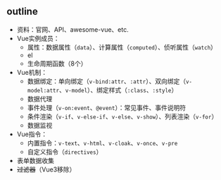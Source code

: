 
## outline

- 资料：官网、API、awesome-vue、etc.
- Vue实例成员：
	- 属性：数据属性（`data`）、计算属性（`computed`）、侦听属性（`watch`）
	- el
	- 生命周期函数（8个）
- Vue机制：
	- 数据绑定：单向绑定（`v-bind:attr`、`:attr`）、双向绑定（`v-model:attr`、`v-model`）、绑定样式（`:class`、`:style`）
	- 数据代理
	- 事件处理（`v-on:event`、`@event`）：常见事件、事件说明符
	- 条件渲染（`v-if`、`v-else-if`、`v-else`、`v-show`）、列表渲染（`v-for`）
	- 数据监视
- Vue指令：
	- 内置指令：`v-text`、`v-html`、`v-cloak`、`v-once`、`v-pre`
	- 自定义指令（`directives`）
- 表单数据收集
- ~~过滤器~~（Vue3移除）


